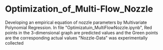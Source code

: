 # Optimization_of_Multi-Flow_Nozzle
Developing an empirical equation of nozzle parameters by Multivariate Polynomial Regression.
In file "Optimizatuin_MultiFlowNozzle.ipynb", Red points in the 3-dimensional graph are predicted values and the Green points are the corresponding actual values 
"Nozzle-Data" was experimentally collected 

